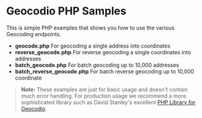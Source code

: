 # Geocodio PHP Samples

This is simple PHP examples that shows you how to use the various Geocoding endpoints.

* **geocode.php** For geocoding a single address into coordinates
* **reverse_geocode.php** For reverse geocoding a single coordinates into addresses
* **batch_geocode.php** For batch geocoding up to 10,000 addresses
* **batch_reverse_geocode.php** For batch reverse geocoding up to 10,000 coordinate

> **Note:** These examples are just for basic usage and doesn't contain much error handling. For production usage we recommend a more sophisticated library such as David Stanley's excellent [PHP Library for Geocodio](https://github.com/davidstanley01/geocodio-php).